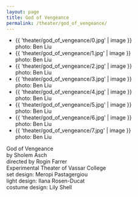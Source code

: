 ```yaml
---
layout: page
title: God of Vengeance
permalink: /theater/god_of_vengeance/
---
```


<div class="project">

<div class="flexslider_wrapper">
	<div class="flexslider">
		<ul class="slides">
		<li>
			{{ 'theater/god_of_vengeance/0.jpg' | image }}
			<div class="flex_caption">photo: Ben Liu</div>
		</li>
		<li>
				{{ 'theater/god_of_vengeance/1.jpg' | image }}
				<div class="flex_caption">photo: Ben Liu</div>
			</li>
			<li>
				{{ 'theater/god_of_vengeance/2.jpg' | image }}
				<div class="flex_caption">photo: Ben Liu</div>
			</li>
			<li>
			{{ 'theater/god_of_vengeance/3.jpg' | image }}
				<div class="flex_caption">photo: Ben Liu</div>
			</li>
			<li>
			{{ 'theater/god_of_vengeance/4.jpg' | image }}
				<div class="flex_caption">photo: Ben Liu</div>
			</li>
			<li>
			{{ 'theater/god_of_vengeance/5.jpg' | image }}
				<div class="flex_caption">photo: Ben Liu</div>
			</li>
			<li>
			{{ 'theater/god_of_vengeance/6.jpg' | image }}
			<div class="flex_caption">photo: Ben Liu</div>
			</li>
			<li>
				{{ 'theater/god_of_vengeance/7.jpg' | image }}
				<div class="flex_caption">photo: Ben Liu</div>
			</li>
		</ul>
	</div>
</div>

<div class="details">
	<div class="detail_title">God of Vengeance</div>
	<div class="detail_company">by Sholem Asch<br />
	directed by Rogin Farrer<br />
	Experimental Theater of Vassar College</div>
	<div class="detail_designers">set design: Meropi Pastagergiou<br />
	light design: Ilana Rosen-Ducat<br />
	costume design: Lily Shell</div>
</div>

</div>